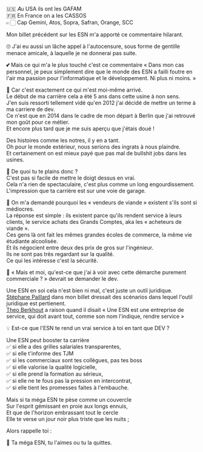 🇺🇸 𝐴u USA ils ont les GAFAM  
🇫🇷 En France on a les CASSOS  
👉🏻 Cap Gemini, Atos, Sopra, Safran, Orange, SCC  
  
Mon billet précédent sur les ESN m'a apporté ce commentaire hilarant.  
  
🙄 J'ai eu aussi un lâche appel à l'autocensure, sous forme de gentille menace amicale, à laquelle je ne donnerai pas suite.  
  
💕 Mais ce qui m'a le plus touché c'est ce commentaire
« Dans mon cas personnel, je peux simplement dire que le monde des ESN a failli foutre en l'air ma passion pour l'informatique et le développement. Ni plus ni moins. »  
  
🙊 Car c'est exactement ce qui m'est moi-même arrivé.  
Le début de ma carrière cela a été 5 ans dans cette usine à non sens.  
J'en suis ressorti tellement vidé qu'en 2012 j'ai décidé de mettre un terme à ma carriere de dev.  
Ce n'est que en 2014 dans le cadre de mon départ à Berlin que j'ai retrouvé mon goût pour ce métier.  
Et encore plus tard que je me suis aperçu que j'étais doué !  
  
Des histoires comme les notres, il y en a tant.  
Oh pour le monde extérieur, nous serions des ingrats à nous plaindre.  
Et certainement on est mieux payé que pas mal de bullshit jobs dans les usines.  
  
🤔 De quoi tu te plains donc ?  
C'est pas si facile de mettre le doigt dessus en vrai.  
Cela n'a rien de spectaculaire, c'est plus comme un long engourdissement.  
L'impression que ta carrière est sur une voie de garage.  
  
🥩 On m'a demandé pourquoi les « vendeurs de viande » existent s'ils sont si médiocres.  
La réponse est simple : ils existent parce qu'ils rendent service à leurs clients, le service achats des Grands Comptes, aka les « acheteurs de viande ».  
Ces gens là ont fait les mêmes grandes écoles de commerce, la même vie étudiante alcoolisée.  
Et ils négocient entre deux des prix de gros sur l'ingénieur.  
Ils ne sont pas très regardant sur la qualité.  
Ce qui les intéresse c'est la sécurité.  
  
🤔 « Mais et moi, qu'est-ce que j'ai à voir avec cette démarche purement commerciale ? » devrait se demander le dev.  
  
Une ESN en soi cela n'est bien ni mal, c'est juste un outil juridique.  
[](https://www.linkedin.com/in/ACoAAALVhUwBo3nkB62y2-2ZIiXx3oX9y5Ahmy4)[Stéphane Paillard](https://www.linkedin.com/in/stephanepaillard/) dans mon billet dressait des scénarios dans lequel l'outil juridique est pertienent.  
[](https://www.linkedin.com/in/ACoAABMCltIB5Q6ZMnx4gIgkLYEUGoPF3YULZxA)[Theo Berkhout](https://www.linkedin.com/in/theo-berkhout-services-informatiques/) a raison quand il disait « Une ESN est une entreprise de service, qui doit avant tout, comme son nom l'indique, rendre service »  
  
💡 Est-ce que l'ESN te rend un vrai service à toi en tant que DEV ?  
  
Une ESN peut booster ta carrière  
✅ si elle a des grilles salariales transparentes,  
✅ si elle t'informe des TJM  
✅ si les commerciaux sont tes collègues, pas tes boss  
✅ si elle valorise la qualité logicielle,  
✅ si elle prend la formation au sérieux,  
✅ si elle ne te fous pas la pression en intercontrat,  
✅ si elle tient les promesses faites à l'embauche.  
  
Mais si ta méga ESN te pèse comme un couvercle  
Sur l'esprit gémissant en proie aux longs ennuis,  
Et que de l'horizon embrassant tout le cercle  
Elle te verse un jour noir plus triste que les nuits ;  
  
Alors rappelle toi :  
  
💯 Ta méga ESN, tu l'aimes ou tu la quittes.